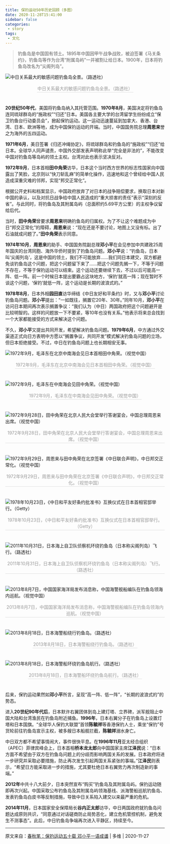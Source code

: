 ```yaml
---
title: 保钓运动50年历史回顾（多图）
date: 2020-11-28T15:41:00
sidebar: false
categories:
 - story
tags:
 - 文化
---
```

>钓鱼岛是中国固有领土。1895年中国因甲午战争战败，被迫签署《马关条约》，钓鱼岛等作为台湾“附属岛屿”一并被割让给日本。1900年，日本将钓鱼岛改名为“尖阁列岛”。

<!-- more -->

![中日关系最大的敏感问题钓鱼岛全景。（路透社）](/images/2020/diaoyu50/0.jpeg "中日关系最大的敏感问题钓鱼岛全景。（路透社）")
<center>
    <div style="color:orange; border-bottom: 1px solid #d9d9d9;
    display: inline-block;color: #999;padding: 2px; margin-bottom:24px;">
    中日关系最大的敏感问题钓鱼岛全景。（路透社）</div>
</center>

**20世纪50年代**，美国将钓鱼岛纳入其托管范围。**1970年8月**，美国决定将钓鱼岛连同琉球群岛的“施政权”“归还”日本。美国各主要大学的台湾留学生纷纷成立“保卫钓鱼台行动委员会”，掀起保钓运动。这一运动迅速蔓延到加拿大、香港、台湾、日本、欧洲等地，成为中国保钓运动的开端。当时，中国国务院总理**周恩来**誉之为海外的五四运动。

**1971年6月**，美日签署《归还冲绳协定》，将琉球群岛和钓鱼岛的“施政权”“归还”给日本。全球华人同声谴责，中国外交部发表声明称此举“完全是非法的”，不能改变中国对钓鱼岛等岛屿的领土主权。台湾对此也表示坚决反对。

**1972年9月**，日本首相**田中角荣**访华，日本这个当时西方世界的标志性国家向中国露出了笑脸，北京则以“快刀斩乱麻”的简单化操作，迅速地和这个曾经给中国人民造成深重灾难的邻邦，实现“邦交正常化”。

根据公开史料和档案显示，中国政府放弃了对日本的战争赔偿要求，换取日本对新中国的承认，以及对抗日战争给中国人民造成的“重大损害的责任”表示“深刻的反省”。与此同时，将钓鱼岛及其附属岛屿（总面积约5.69平方公里）的主权争议留给后代。

当时，**田中角荣**曾要求**周恩来**明确钓鱼岛的归属权。为了不让这个难题成为中日“邦交正常化”的障碍，**周恩来**说：“现在还是不要讨论，地图上又没有标。出了石油就成问题了。”**田中角荣**表示同意。

**1974年10月**，**周恩来**的助手、中国国务院副总理**邓小平**在会见参加中共建政25周年国庆的台湾同胞、海外华侨时提到了钓鱼岛问题。**邓小平**说：“钓鱼岛，日本叫‘尖阁列岛’，这是中国的领土，我们不可能放弃……我们同日本建交，双方都避免谈钓鱼岛这个问题，把这个问题留下来了……把这个问题先搁一下，不等于问题不存在，不等于保钓运动可以结束。这个运动还要继续下去，不过以后可能高一阵、低一阵。前一个时候日本提出要霸占这块地方，‘保钓’就高一阵；现在暂时不谈这个问题，‘保钓’就低一阵，这个运动是长期的波浪式的。”

**1978年8月**，日本外相**园田直**访华缔结《中日友好和平条约》时，又与**邓小平**讨论钓鱼岛问题。**邓小平**提出：“一如既往，搁置它20年、30年。”同年10月，**邓小平**在访问日本期间再次表示搁置争议：“我们认为（中日）两国政府把这个问题避开是比较明智的。这样的问题放一下不要紧，等10年也没有关系。”他表示将来总会找到一个大家都能接受的方式来解决这个问题。

不久，**邓小平**又提出共同开发，希望解决钓鱼岛问题。**1979年6月**，中方通过外交渠道正式向日方表明中方愿以“搁置争议，共同开发”模式解决钓鱼岛问题的立场，但日本拒绝接受。不过，中日在钓鱼岛问题上也长期相安无事。

![1972年9月，毛泽东在北京中南海会见日本首相田中角荣。（视觉中国）](/images/2020/diaoyu50/1.jpeg "1972年9月，毛泽东在北京中南海会见日本首相田中角荣。（视觉中国）")
<center>
    <div style="color:orange; border-bottom: 1px solid #d9d9d9;
    display: inline-block;color: #999;padding: 2px;
    margin-bottom:24px;">1972年9月，毛泽东在北京中南海会见日本首相田中角荣。（视觉中国）</div>
    <br>
</center>

![1972年9月，毛泽东在中南海会见田中角荣。（视觉中国）](/images/2020/diaoyu50/2.jpeg "1972年9月，毛泽东在中南海会见田中角荣。（视觉中国）")
<center>
    <div style="color:orange; border-bottom: 1px solid #d9d9d9;
    display: inline-block;
    color: #999;
    padding: 2px;margin-bottom:24px;">1972年9月，毛泽东在中南海会见田中角荣。（视觉中国）</div>
    <br>
</center>

![1972年9月28日，田中角荣在北京人民大会堂举行答谢宴会，中国总理周恩来出席。（视觉中国）](/images/2020/diaoyu50/3.jpeg "1972年9月28日，田中角荣在北京人民大会堂举行答谢宴会，中国总理周恩来出席。（视觉中国）")
<center>
    <div style="color:orange; border-bottom: 1px solid #d9d9d9;
    display: inline-block;
    color: #999;
    padding: 2px;margin-bottom:24px;">1972年9月28日，田中角荣在北京人民大会堂举行答谢宴会，中国总理周恩来出席。（视觉中国）</div>
    <br>
</center>

![1972年9月29日，周恩来与田中角荣在北京签署《中日联合声明》，中日邦交正常化。（视觉中国）](/images/2020/diaoyu50/4.jpeg "1972年9月29日，周恩来与田中角荣在北京签署《中日联合声明》，中日邦交正常化。（视觉中国）")
<center>
    <div style="color:orange; border-bottom: 1px solid #d9d9d9;
    display: inline-block;
    color: #999;
    padding: 2px;margin-bottom:24px;">1972年9月29日，周恩来与田中角荣在北京签署《中日联合声明》，中日邦交正常化。（视觉中国）</div>
    <br>
</center>

![1978年10月23日，《中日和平友好条约批准书》互换仪式在日本首相官邸举行。（Getty）](/images/2020/diaoyu50/5.jpeg "1978年10月23日，《中日和平友好条约批准书》互换仪式在日本首相官邸举行。（Getty）")
<center>
    <div style="color:orange; border-bottom: 1px solid #d9d9d9;
    display: inline-block;
    color: #999;
    padding: 2px;margin-bottom:24px;">1978年10月23日，《中日和平友好条约批准书》互换仪式在日本首相官邸举行。（Getty）</div>
    <br>
</center>

![2011年10月31日，日本海上自卫队侦察机环绕钓鱼岛（日本称尖阁列岛）飞行。（路透社）](/images/2020/diaoyu50/6.jpeg "2011年10月31日，日本海上自卫队侦察机环绕钓鱼岛（日本称尖阁列岛）飞行。（路透社）")
<center>
    <div style="color:orange; border-bottom: 1px solid #d9d9d9;
    display: inline-block;
    color: #999;
    padding: 2px;margin-bottom:24px;">2011年10月31日，日本海上自卫队侦察机环绕钓鱼岛（日本称尖阁列岛）飞行。（路透社）</div>
    <br>
</center>

![2013年8月7日，中国国家海洋局发布消息称，中国海警舰船编队在钓鱼岛领海内巡航。（视觉中国）](/images/2020/diaoyu50/7.jpeg "2013年8月7日，中国国家海洋局发布消息称，中国海警舰船编队在钓鱼岛领海内巡航。（视觉中国）")
<center>
    <div style="color:orange; border-bottom: 1px solid #d9d9d9;
    display: inline-block;
    color: #999;
    padding: 2px;margin-bottom:24px;">2013年8月7日，中国国家海洋局发布消息称，中国海警舰船编队在钓鱼岛领海内巡航。（视觉中国）</div>
    <br>
</center>

![2013年8月18日，日本海警船绕行钓鱼岛。（路透社）](/images/2020/diaoyu50/8.jpeg "2013年8月18日，日本海警船绕行钓鱼岛。（路透社）")
<center>
    <div style="color:orange; border-bottom: 1px solid #d9d9d9;
    display: inline-block;
    color: #999;
    padding: 2px;margin-bottom:24px;">2013年8月18日，日本海警船绕行钓鱼岛。（路透社）</div>
    <br>
</center>

![2013年8月18日，日本海警船环绕钓鱼岛航行。（路透社）](/images/2020/diaoyu50/9.jpeg "2013年8月18日，日本海警船环绕钓鱼岛航行。（路透社）")
<center>
    <div style="color:orange; border-bottom: 1px solid #d9d9d9;
    display: inline-block;
    color: #999;
    padding: 2px;margin-bottom:24px;">2013年8月18日，日本海警船环绕钓鱼岛航行。（路透社）</div>
    <br>
</center>

后来，保钓运动果然如**邓小平**所言，呈现“高一阵、低一阵”，“长期的波浪式的”的势态。

进入**20世纪90年代后**，日本默许右翼团体到岛上建灯塔、立界碑，派军舰阻止中国大陆和台湾渔民在钓鱼岛附近捕鱼。**1996年**，日本右翼分子在钓鱼岛上设置灯塔和日本国旗。“全球华人保钓大联盟”首领**陈毓祥**等香港保钓人士，乘坐“保钓”号货轮前往钓鱼岛宣示主权，被多艘日本船舰拦截，**陈毓祥**溺水身亡。

中日双方都不希望事情闹大，事件很快平息。在**1996年11月**亚太经合组织（APEC）菲律宾峰会上，日本首相**桥本龙太郎**向中国国家主席**江泽民**说：“日本方面不希望由于双方在钓鱼岛问题上的分歧而影响两国关系的发展。日本政府将进一步研究并采取必要措施，防止再次发生引起两国关系紧张的事端。”**江泽民**则表示，“希望日方能采取进一步的措施，尤其要杜绝日本右翼势力再次制造新的事端。”

**2012年**中共十八大前夕，日本突然宣布“购买”钓鱼岛及其附属岛屿。保钓运动随即再次兴起。中国采取公布钓鱼岛及其附属岛屿领海基线、派海警船巡航钓鱼岛、发表钓鱼岛白皮书等反制措施，导致中日关系陷入建交以来最严重的危机。

**2014年11月**，日本国家安全保障局长**谷内正太郎**访华，中日两国政府就钓鱼岛问题达成原则共识，“同意通过对话磋商防止局势恶化，建立危机管控机制，避免发生不测事态”。此后，中日钓鱼岛争端再次进入平静区，持续至今。

-----------
原文来自：[春秋笔：保钓运动五十载 邓小平一语成谶](https://www.dwnews.com/%E4%B8%AD%E5%9B%BD/60220533/%E6%98%A5%E7%A7%8B%E7%AC%94%E4%BF%9D%E9%92%93%E8%BF%90%E5%8A%A8%E4%BA%94%E5%8D%81%E8%BD%BD%E9%82%93%E5%B0%8F%E5%B9%B3%E4%B8%80%E8%AF%AD%E6%88%90%E8%B0%B6) | 多维 | 2020-11-27
